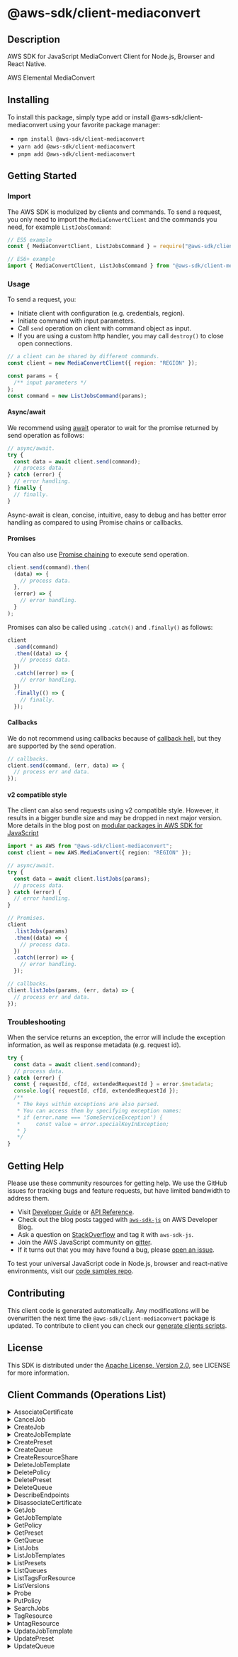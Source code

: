 <!-- generated file, do not edit directly -->

# @aws-sdk/client-mediaconvert

## Description

AWS SDK for JavaScript MediaConvert Client for Node.js, Browser and React Native.

AWS Elemental MediaConvert

## Installing

To install this package, simply type add or install @aws-sdk/client-mediaconvert
using your favorite package manager:

- `npm install @aws-sdk/client-mediaconvert`
- `yarn add @aws-sdk/client-mediaconvert`
- `pnpm add @aws-sdk/client-mediaconvert`

## Getting Started

### Import

The AWS SDK is modulized by clients and commands.
To send a request, you only need to import the `MediaConvertClient` and
the commands you need, for example `ListJobsCommand`:

```js
// ES5 example
const { MediaConvertClient, ListJobsCommand } = require("@aws-sdk/client-mediaconvert");
```

```ts
// ES6+ example
import { MediaConvertClient, ListJobsCommand } from "@aws-sdk/client-mediaconvert";
```

### Usage

To send a request, you:

- Initiate client with configuration (e.g. credentials, region).
- Initiate command with input parameters.
- Call `send` operation on client with command object as input.
- If you are using a custom http handler, you may call `destroy()` to close open connections.

```js
// a client can be shared by different commands.
const client = new MediaConvertClient({ region: "REGION" });

const params = {
  /** input parameters */
};
const command = new ListJobsCommand(params);
```

#### Async/await

We recommend using [await](https://developer.mozilla.org/en-US/docs/Web/JavaScript/Reference/Operators/await)
operator to wait for the promise returned by send operation as follows:

```js
// async/await.
try {
  const data = await client.send(command);
  // process data.
} catch (error) {
  // error handling.
} finally {
  // finally.
}
```

Async-await is clean, concise, intuitive, easy to debug and has better error handling
as compared to using Promise chains or callbacks.

#### Promises

You can also use [Promise chaining](https://developer.mozilla.org/en-US/docs/Web/JavaScript/Guide/Using_promises#chaining)
to execute send operation.

```js
client.send(command).then(
  (data) => {
    // process data.
  },
  (error) => {
    // error handling.
  }
);
```

Promises can also be called using `.catch()` and `.finally()` as follows:

```js
client
  .send(command)
  .then((data) => {
    // process data.
  })
  .catch((error) => {
    // error handling.
  })
  .finally(() => {
    // finally.
  });
```

#### Callbacks

We do not recommend using callbacks because of [callback hell](http://callbackhell.com/),
but they are supported by the send operation.

```js
// callbacks.
client.send(command, (err, data) => {
  // process err and data.
});
```

#### v2 compatible style

The client can also send requests using v2 compatible style.
However, it results in a bigger bundle size and may be dropped in next major version. More details in the blog post
on [modular packages in AWS SDK for JavaScript](https://aws.amazon.com/blogs/developer/modular-packages-in-aws-sdk-for-javascript/)

```ts
import * as AWS from "@aws-sdk/client-mediaconvert";
const client = new AWS.MediaConvert({ region: "REGION" });

// async/await.
try {
  const data = await client.listJobs(params);
  // process data.
} catch (error) {
  // error handling.
}

// Promises.
client
  .listJobs(params)
  .then((data) => {
    // process data.
  })
  .catch((error) => {
    // error handling.
  });

// callbacks.
client.listJobs(params, (err, data) => {
  // process err and data.
});
```

### Troubleshooting

When the service returns an exception, the error will include the exception information,
as well as response metadata (e.g. request id).

```js
try {
  const data = await client.send(command);
  // process data.
} catch (error) {
  const { requestId, cfId, extendedRequestId } = error.$metadata;
  console.log({ requestId, cfId, extendedRequestId });
  /**
   * The keys within exceptions are also parsed.
   * You can access them by specifying exception names:
   * if (error.name === 'SomeServiceException') {
   *     const value = error.specialKeyInException;
   * }
   */
}
```

## Getting Help

Please use these community resources for getting help.
We use the GitHub issues for tracking bugs and feature requests, but have limited bandwidth to address them.

- Visit [Developer Guide](https://docs.aws.amazon.com/sdk-for-javascript/v3/developer-guide/welcome.html)
  or [API Reference](https://docs.aws.amazon.com/AWSJavaScriptSDK/v3/latest/index.html).
- Check out the blog posts tagged with [`aws-sdk-js`](https://aws.amazon.com/blogs/developer/tag/aws-sdk-js/)
  on AWS Developer Blog.
- Ask a question on [StackOverflow](https://stackoverflow.com/questions/tagged/aws-sdk-js) and tag it with `aws-sdk-js`.
- Join the AWS JavaScript community on [gitter](https://gitter.im/aws/aws-sdk-js-v3).
- If it turns out that you may have found a bug, please [open an issue](https://github.com/aws/aws-sdk-js-v3/issues/new/choose).

To test your universal JavaScript code in Node.js, browser and react-native environments,
visit our [code samples repo](https://github.com/aws-samples/aws-sdk-js-tests).

## Contributing

This client code is generated automatically. Any modifications will be overwritten the next time the `@aws-sdk/client-mediaconvert` package is updated.
To contribute to client you can check our [generate clients scripts](https://github.com/aws/aws-sdk-js-v3/tree/main/scripts/generate-clients).

## License

This SDK is distributed under the
[Apache License, Version 2.0](http://www.apache.org/licenses/LICENSE-2.0),
see LICENSE for more information.

## Client Commands (Operations List)

<details>
<summary>
AssociateCertificate
</summary>

[Command API Reference](https://docs.aws.amazon.com/AWSJavaScriptSDK/v3/latest/client/mediaconvert/command/AssociateCertificateCommand/) / [Input](https://docs.aws.amazon.com/AWSJavaScriptSDK/v3/latest/Package/-aws-sdk-client-mediaconvert/Interface/AssociateCertificateCommandInput/) / [Output](https://docs.aws.amazon.com/AWSJavaScriptSDK/v3/latest/Package/-aws-sdk-client-mediaconvert/Interface/AssociateCertificateCommandOutput/)

</details>
<details>
<summary>
CancelJob
</summary>

[Command API Reference](https://docs.aws.amazon.com/AWSJavaScriptSDK/v3/latest/client/mediaconvert/command/CancelJobCommand/) / [Input](https://docs.aws.amazon.com/AWSJavaScriptSDK/v3/latest/Package/-aws-sdk-client-mediaconvert/Interface/CancelJobCommandInput/) / [Output](https://docs.aws.amazon.com/AWSJavaScriptSDK/v3/latest/Package/-aws-sdk-client-mediaconvert/Interface/CancelJobCommandOutput/)

</details>
<details>
<summary>
CreateJob
</summary>

[Command API Reference](https://docs.aws.amazon.com/AWSJavaScriptSDK/v3/latest/client/mediaconvert/command/CreateJobCommand/) / [Input](https://docs.aws.amazon.com/AWSJavaScriptSDK/v3/latest/Package/-aws-sdk-client-mediaconvert/Interface/CreateJobCommandInput/) / [Output](https://docs.aws.amazon.com/AWSJavaScriptSDK/v3/latest/Package/-aws-sdk-client-mediaconvert/Interface/CreateJobCommandOutput/)

</details>
<details>
<summary>
CreateJobTemplate
</summary>

[Command API Reference](https://docs.aws.amazon.com/AWSJavaScriptSDK/v3/latest/client/mediaconvert/command/CreateJobTemplateCommand/) / [Input](https://docs.aws.amazon.com/AWSJavaScriptSDK/v3/latest/Package/-aws-sdk-client-mediaconvert/Interface/CreateJobTemplateCommandInput/) / [Output](https://docs.aws.amazon.com/AWSJavaScriptSDK/v3/latest/Package/-aws-sdk-client-mediaconvert/Interface/CreateJobTemplateCommandOutput/)

</details>
<details>
<summary>
CreatePreset
</summary>

[Command API Reference](https://docs.aws.amazon.com/AWSJavaScriptSDK/v3/latest/client/mediaconvert/command/CreatePresetCommand/) / [Input](https://docs.aws.amazon.com/AWSJavaScriptSDK/v3/latest/Package/-aws-sdk-client-mediaconvert/Interface/CreatePresetCommandInput/) / [Output](https://docs.aws.amazon.com/AWSJavaScriptSDK/v3/latest/Package/-aws-sdk-client-mediaconvert/Interface/CreatePresetCommandOutput/)

</details>
<details>
<summary>
CreateQueue
</summary>

[Command API Reference](https://docs.aws.amazon.com/AWSJavaScriptSDK/v3/latest/client/mediaconvert/command/CreateQueueCommand/) / [Input](https://docs.aws.amazon.com/AWSJavaScriptSDK/v3/latest/Package/-aws-sdk-client-mediaconvert/Interface/CreateQueueCommandInput/) / [Output](https://docs.aws.amazon.com/AWSJavaScriptSDK/v3/latest/Package/-aws-sdk-client-mediaconvert/Interface/CreateQueueCommandOutput/)

</details>
<details>
<summary>
CreateResourceShare
</summary>

[Command API Reference](https://docs.aws.amazon.com/AWSJavaScriptSDK/v3/latest/client/mediaconvert/command/CreateResourceShareCommand/) / [Input](https://docs.aws.amazon.com/AWSJavaScriptSDK/v3/latest/Package/-aws-sdk-client-mediaconvert/Interface/CreateResourceShareCommandInput/) / [Output](https://docs.aws.amazon.com/AWSJavaScriptSDK/v3/latest/Package/-aws-sdk-client-mediaconvert/Interface/CreateResourceShareCommandOutput/)

</details>
<details>
<summary>
DeleteJobTemplate
</summary>

[Command API Reference](https://docs.aws.amazon.com/AWSJavaScriptSDK/v3/latest/client/mediaconvert/command/DeleteJobTemplateCommand/) / [Input](https://docs.aws.amazon.com/AWSJavaScriptSDK/v3/latest/Package/-aws-sdk-client-mediaconvert/Interface/DeleteJobTemplateCommandInput/) / [Output](https://docs.aws.amazon.com/AWSJavaScriptSDK/v3/latest/Package/-aws-sdk-client-mediaconvert/Interface/DeleteJobTemplateCommandOutput/)

</details>
<details>
<summary>
DeletePolicy
</summary>

[Command API Reference](https://docs.aws.amazon.com/AWSJavaScriptSDK/v3/latest/client/mediaconvert/command/DeletePolicyCommand/) / [Input](https://docs.aws.amazon.com/AWSJavaScriptSDK/v3/latest/Package/-aws-sdk-client-mediaconvert/Interface/DeletePolicyCommandInput/) / [Output](https://docs.aws.amazon.com/AWSJavaScriptSDK/v3/latest/Package/-aws-sdk-client-mediaconvert/Interface/DeletePolicyCommandOutput/)

</details>
<details>
<summary>
DeletePreset
</summary>

[Command API Reference](https://docs.aws.amazon.com/AWSJavaScriptSDK/v3/latest/client/mediaconvert/command/DeletePresetCommand/) / [Input](https://docs.aws.amazon.com/AWSJavaScriptSDK/v3/latest/Package/-aws-sdk-client-mediaconvert/Interface/DeletePresetCommandInput/) / [Output](https://docs.aws.amazon.com/AWSJavaScriptSDK/v3/latest/Package/-aws-sdk-client-mediaconvert/Interface/DeletePresetCommandOutput/)

</details>
<details>
<summary>
DeleteQueue
</summary>

[Command API Reference](https://docs.aws.amazon.com/AWSJavaScriptSDK/v3/latest/client/mediaconvert/command/DeleteQueueCommand/) / [Input](https://docs.aws.amazon.com/AWSJavaScriptSDK/v3/latest/Package/-aws-sdk-client-mediaconvert/Interface/DeleteQueueCommandInput/) / [Output](https://docs.aws.amazon.com/AWSJavaScriptSDK/v3/latest/Package/-aws-sdk-client-mediaconvert/Interface/DeleteQueueCommandOutput/)

</details>
<details>
<summary>
DescribeEndpoints
</summary>

[Command API Reference](https://docs.aws.amazon.com/AWSJavaScriptSDK/v3/latest/client/mediaconvert/command/DescribeEndpointsCommand/) / [Input](https://docs.aws.amazon.com/AWSJavaScriptSDK/v3/latest/Package/-aws-sdk-client-mediaconvert/Interface/DescribeEndpointsCommandInput/) / [Output](https://docs.aws.amazon.com/AWSJavaScriptSDK/v3/latest/Package/-aws-sdk-client-mediaconvert/Interface/DescribeEndpointsCommandOutput/)

</details>
<details>
<summary>
DisassociateCertificate
</summary>

[Command API Reference](https://docs.aws.amazon.com/AWSJavaScriptSDK/v3/latest/client/mediaconvert/command/DisassociateCertificateCommand/) / [Input](https://docs.aws.amazon.com/AWSJavaScriptSDK/v3/latest/Package/-aws-sdk-client-mediaconvert/Interface/DisassociateCertificateCommandInput/) / [Output](https://docs.aws.amazon.com/AWSJavaScriptSDK/v3/latest/Package/-aws-sdk-client-mediaconvert/Interface/DisassociateCertificateCommandOutput/)

</details>
<details>
<summary>
GetJob
</summary>

[Command API Reference](https://docs.aws.amazon.com/AWSJavaScriptSDK/v3/latest/client/mediaconvert/command/GetJobCommand/) / [Input](https://docs.aws.amazon.com/AWSJavaScriptSDK/v3/latest/Package/-aws-sdk-client-mediaconvert/Interface/GetJobCommandInput/) / [Output](https://docs.aws.amazon.com/AWSJavaScriptSDK/v3/latest/Package/-aws-sdk-client-mediaconvert/Interface/GetJobCommandOutput/)

</details>
<details>
<summary>
GetJobTemplate
</summary>

[Command API Reference](https://docs.aws.amazon.com/AWSJavaScriptSDK/v3/latest/client/mediaconvert/command/GetJobTemplateCommand/) / [Input](https://docs.aws.amazon.com/AWSJavaScriptSDK/v3/latest/Package/-aws-sdk-client-mediaconvert/Interface/GetJobTemplateCommandInput/) / [Output](https://docs.aws.amazon.com/AWSJavaScriptSDK/v3/latest/Package/-aws-sdk-client-mediaconvert/Interface/GetJobTemplateCommandOutput/)

</details>
<details>
<summary>
GetPolicy
</summary>

[Command API Reference](https://docs.aws.amazon.com/AWSJavaScriptSDK/v3/latest/client/mediaconvert/command/GetPolicyCommand/) / [Input](https://docs.aws.amazon.com/AWSJavaScriptSDK/v3/latest/Package/-aws-sdk-client-mediaconvert/Interface/GetPolicyCommandInput/) / [Output](https://docs.aws.amazon.com/AWSJavaScriptSDK/v3/latest/Package/-aws-sdk-client-mediaconvert/Interface/GetPolicyCommandOutput/)

</details>
<details>
<summary>
GetPreset
</summary>

[Command API Reference](https://docs.aws.amazon.com/AWSJavaScriptSDK/v3/latest/client/mediaconvert/command/GetPresetCommand/) / [Input](https://docs.aws.amazon.com/AWSJavaScriptSDK/v3/latest/Package/-aws-sdk-client-mediaconvert/Interface/GetPresetCommandInput/) / [Output](https://docs.aws.amazon.com/AWSJavaScriptSDK/v3/latest/Package/-aws-sdk-client-mediaconvert/Interface/GetPresetCommandOutput/)

</details>
<details>
<summary>
GetQueue
</summary>

[Command API Reference](https://docs.aws.amazon.com/AWSJavaScriptSDK/v3/latest/client/mediaconvert/command/GetQueueCommand/) / [Input](https://docs.aws.amazon.com/AWSJavaScriptSDK/v3/latest/Package/-aws-sdk-client-mediaconvert/Interface/GetQueueCommandInput/) / [Output](https://docs.aws.amazon.com/AWSJavaScriptSDK/v3/latest/Package/-aws-sdk-client-mediaconvert/Interface/GetQueueCommandOutput/)

</details>
<details>
<summary>
ListJobs
</summary>

[Command API Reference](https://docs.aws.amazon.com/AWSJavaScriptSDK/v3/latest/client/mediaconvert/command/ListJobsCommand/) / [Input](https://docs.aws.amazon.com/AWSJavaScriptSDK/v3/latest/Package/-aws-sdk-client-mediaconvert/Interface/ListJobsCommandInput/) / [Output](https://docs.aws.amazon.com/AWSJavaScriptSDK/v3/latest/Package/-aws-sdk-client-mediaconvert/Interface/ListJobsCommandOutput/)

</details>
<details>
<summary>
ListJobTemplates
</summary>

[Command API Reference](https://docs.aws.amazon.com/AWSJavaScriptSDK/v3/latest/client/mediaconvert/command/ListJobTemplatesCommand/) / [Input](https://docs.aws.amazon.com/AWSJavaScriptSDK/v3/latest/Package/-aws-sdk-client-mediaconvert/Interface/ListJobTemplatesCommandInput/) / [Output](https://docs.aws.amazon.com/AWSJavaScriptSDK/v3/latest/Package/-aws-sdk-client-mediaconvert/Interface/ListJobTemplatesCommandOutput/)

</details>
<details>
<summary>
ListPresets
</summary>

[Command API Reference](https://docs.aws.amazon.com/AWSJavaScriptSDK/v3/latest/client/mediaconvert/command/ListPresetsCommand/) / [Input](https://docs.aws.amazon.com/AWSJavaScriptSDK/v3/latest/Package/-aws-sdk-client-mediaconvert/Interface/ListPresetsCommandInput/) / [Output](https://docs.aws.amazon.com/AWSJavaScriptSDK/v3/latest/Package/-aws-sdk-client-mediaconvert/Interface/ListPresetsCommandOutput/)

</details>
<details>
<summary>
ListQueues
</summary>

[Command API Reference](https://docs.aws.amazon.com/AWSJavaScriptSDK/v3/latest/client/mediaconvert/command/ListQueuesCommand/) / [Input](https://docs.aws.amazon.com/AWSJavaScriptSDK/v3/latest/Package/-aws-sdk-client-mediaconvert/Interface/ListQueuesCommandInput/) / [Output](https://docs.aws.amazon.com/AWSJavaScriptSDK/v3/latest/Package/-aws-sdk-client-mediaconvert/Interface/ListQueuesCommandOutput/)

</details>
<details>
<summary>
ListTagsForResource
</summary>

[Command API Reference](https://docs.aws.amazon.com/AWSJavaScriptSDK/v3/latest/client/mediaconvert/command/ListTagsForResourceCommand/) / [Input](https://docs.aws.amazon.com/AWSJavaScriptSDK/v3/latest/Package/-aws-sdk-client-mediaconvert/Interface/ListTagsForResourceCommandInput/) / [Output](https://docs.aws.amazon.com/AWSJavaScriptSDK/v3/latest/Package/-aws-sdk-client-mediaconvert/Interface/ListTagsForResourceCommandOutput/)

</details>
<details>
<summary>
ListVersions
</summary>

[Command API Reference](https://docs.aws.amazon.com/AWSJavaScriptSDK/v3/latest/client/mediaconvert/command/ListVersionsCommand/) / [Input](https://docs.aws.amazon.com/AWSJavaScriptSDK/v3/latest/Package/-aws-sdk-client-mediaconvert/Interface/ListVersionsCommandInput/) / [Output](https://docs.aws.amazon.com/AWSJavaScriptSDK/v3/latest/Package/-aws-sdk-client-mediaconvert/Interface/ListVersionsCommandOutput/)

</details>
<details>
<summary>
Probe
</summary>

[Command API Reference](https://docs.aws.amazon.com/AWSJavaScriptSDK/v3/latest/client/mediaconvert/command/ProbeCommand/) / [Input](https://docs.aws.amazon.com/AWSJavaScriptSDK/v3/latest/Package/-aws-sdk-client-mediaconvert/Interface/ProbeCommandInput/) / [Output](https://docs.aws.amazon.com/AWSJavaScriptSDK/v3/latest/Package/-aws-sdk-client-mediaconvert/Interface/ProbeCommandOutput/)

</details>
<details>
<summary>
PutPolicy
</summary>

[Command API Reference](https://docs.aws.amazon.com/AWSJavaScriptSDK/v3/latest/client/mediaconvert/command/PutPolicyCommand/) / [Input](https://docs.aws.amazon.com/AWSJavaScriptSDK/v3/latest/Package/-aws-sdk-client-mediaconvert/Interface/PutPolicyCommandInput/) / [Output](https://docs.aws.amazon.com/AWSJavaScriptSDK/v3/latest/Package/-aws-sdk-client-mediaconvert/Interface/PutPolicyCommandOutput/)

</details>
<details>
<summary>
SearchJobs
</summary>

[Command API Reference](https://docs.aws.amazon.com/AWSJavaScriptSDK/v3/latest/client/mediaconvert/command/SearchJobsCommand/) / [Input](https://docs.aws.amazon.com/AWSJavaScriptSDK/v3/latest/Package/-aws-sdk-client-mediaconvert/Interface/SearchJobsCommandInput/) / [Output](https://docs.aws.amazon.com/AWSJavaScriptSDK/v3/latest/Package/-aws-sdk-client-mediaconvert/Interface/SearchJobsCommandOutput/)

</details>
<details>
<summary>
TagResource
</summary>

[Command API Reference](https://docs.aws.amazon.com/AWSJavaScriptSDK/v3/latest/client/mediaconvert/command/TagResourceCommand/) / [Input](https://docs.aws.amazon.com/AWSJavaScriptSDK/v3/latest/Package/-aws-sdk-client-mediaconvert/Interface/TagResourceCommandInput/) / [Output](https://docs.aws.amazon.com/AWSJavaScriptSDK/v3/latest/Package/-aws-sdk-client-mediaconvert/Interface/TagResourceCommandOutput/)

</details>
<details>
<summary>
UntagResource
</summary>

[Command API Reference](https://docs.aws.amazon.com/AWSJavaScriptSDK/v3/latest/client/mediaconvert/command/UntagResourceCommand/) / [Input](https://docs.aws.amazon.com/AWSJavaScriptSDK/v3/latest/Package/-aws-sdk-client-mediaconvert/Interface/UntagResourceCommandInput/) / [Output](https://docs.aws.amazon.com/AWSJavaScriptSDK/v3/latest/Package/-aws-sdk-client-mediaconvert/Interface/UntagResourceCommandOutput/)

</details>
<details>
<summary>
UpdateJobTemplate
</summary>

[Command API Reference](https://docs.aws.amazon.com/AWSJavaScriptSDK/v3/latest/client/mediaconvert/command/UpdateJobTemplateCommand/) / [Input](https://docs.aws.amazon.com/AWSJavaScriptSDK/v3/latest/Package/-aws-sdk-client-mediaconvert/Interface/UpdateJobTemplateCommandInput/) / [Output](https://docs.aws.amazon.com/AWSJavaScriptSDK/v3/latest/Package/-aws-sdk-client-mediaconvert/Interface/UpdateJobTemplateCommandOutput/)

</details>
<details>
<summary>
UpdatePreset
</summary>

[Command API Reference](https://docs.aws.amazon.com/AWSJavaScriptSDK/v3/latest/client/mediaconvert/command/UpdatePresetCommand/) / [Input](https://docs.aws.amazon.com/AWSJavaScriptSDK/v3/latest/Package/-aws-sdk-client-mediaconvert/Interface/UpdatePresetCommandInput/) / [Output](https://docs.aws.amazon.com/AWSJavaScriptSDK/v3/latest/Package/-aws-sdk-client-mediaconvert/Interface/UpdatePresetCommandOutput/)

</details>
<details>
<summary>
UpdateQueue
</summary>

[Command API Reference](https://docs.aws.amazon.com/AWSJavaScriptSDK/v3/latest/client/mediaconvert/command/UpdateQueueCommand/) / [Input](https://docs.aws.amazon.com/AWSJavaScriptSDK/v3/latest/Package/-aws-sdk-client-mediaconvert/Interface/UpdateQueueCommandInput/) / [Output](https://docs.aws.amazon.com/AWSJavaScriptSDK/v3/latest/Package/-aws-sdk-client-mediaconvert/Interface/UpdateQueueCommandOutput/)

</details>
